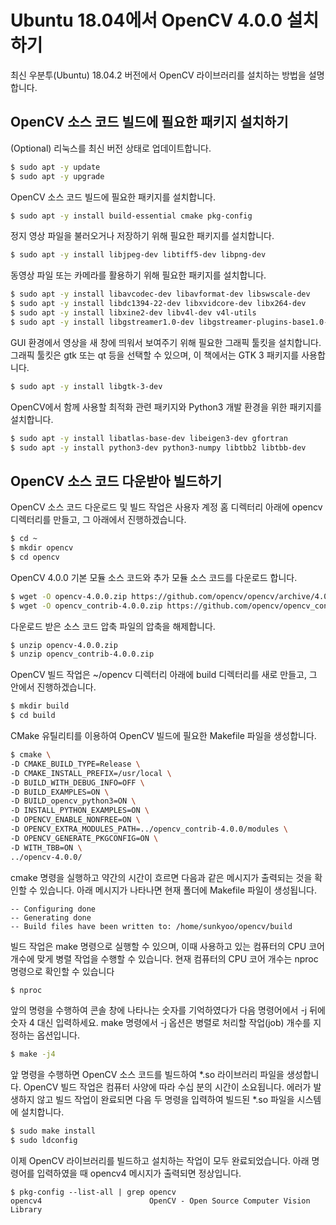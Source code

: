 # Ubuntu 18.04에서 OpenCV 4.0.0 설치하기

최신 우분투(Ubuntu) 18.04.2 버전에서 OpenCV 라이브러리를 설치하는 방법을 설명합니다.

## OpenCV 소스 코드 빌드에 필요한 패키지 설치하기

(Optional) 리눅스를 최신 버전 상태로 업데이트합니다.

```bash
$ sudo apt -y update
$ sudo apt -y upgrade
```

OpenCV 소스 코드 빌드에 필요한 패키지를 설치합니다.

```bash
$ sudo apt -y install build-essential cmake pkg-config
```

정지 영상 파일을 불러오거나 저장하기 위해 필요한 패키지를 설치합니다.

```bash
$ sudo apt -y install libjpeg-dev libtiff5-dev libpng-dev
```

동영상 파일 또는 카메라를 활용하기 위해 필요한 패키지를 설치합니다.

```bash
$ sudo apt -y install libavcodec-dev libavformat-dev libswscale-dev
$ sudo apt -y install libdc1394-22-dev libxvidcore-dev libx264-dev
$ sudo apt -y install libxine2-dev libv4l-dev v4l-utils
$ sudo apt -y install libgstreamer1.0-dev libgstreamer-plugins-base1.0-dev
```

GUI 환경에서 영상을 새 창에 띄워서 보여주기 위해 필요한 그래픽 툴킷을 설치합니다. 그래픽 툴킷은 gtk 또는 qt 등을 선택할 수 있으며, 이 책에서는 GTK 3 패키지를 사용합니다.

```bash
$ sudo apt -y install libgtk-3-dev
```

OpenCV에서 함께 사용할 최적화 관련 패키지와 Python3 개발 환경을 위한 패키지를 설치합니다.

```bash
$ sudo apt -y install libatlas-base-dev libeigen3-dev gfortran
$ sudo apt -y install python3-dev python3-numpy libtbb2 libtbb-dev
```

## OpenCV 소스 코드 다운받아 빌드하기

OpenCV 소스 코드 다운로드 및 빌드 작업은 사용자 계정 홈 디렉터리 아래에 opencv 디렉터리를 만들고, 그 아래에서 진행하겠습니다.

```bash
$ cd ~
$ mkdir opencv
$ cd opencv
```

OpenCV 4.0.0 기본 모듈 소스 코드와 추가 모듈 소스 코드를 다운로드 합니다.

```bash
$ wget -O opencv-4.0.0.zip https://github.com/opencv/opencv/archive/4.0.0.zip
$ wget -O opencv_contrib-4.0.0.zip https://github.com/opencv/opencv_contrib/archive/4.0.0.zip
```

다운로드 받은 소스 코드 압축 파일의 압축을 해제합니다.

```bash
$ unzip opencv-4.0.0.zip
$ unzip opencv_contrib-4.0.0.zip
```

OpenCV 빌드 작업은 ~/opencv 디렉터리 아래에 build 디렉터리를 새로 만들고, 그 안에서 진행하겠습니다.

```bash
$ mkdir build
$ cd build
```

CMake 유틸리티를 이용하여 OpenCV 빌드에 필요한 Makefile 파일을 생성합니다.

```bash
$ cmake \
-D CMAKE_BUILD_TYPE=Release \
-D CMAKE_INSTALL_PREFIX=/usr/local \
-D BUILD_WITH_DEBUG_INFO=OFF \
-D BUILD_EXAMPLES=ON \
-D BUILD_opencv_python3=ON \
-D INSTALL_PYTHON_EXAMPLES=ON \
-D OPENCV_ENABLE_NONFREE=ON \
-D OPENCV_EXTRA_MODULES_PATH=../opencv_contrib-4.0.0/modules \
-D OPENCV_GENERATE_PKGCONFIG=ON \
-D WITH_TBB=ON \
../opencv-4.0.0/
```

cmake 명령을 실행하고 약간의 시간이 흐르면 다음과 같은 메시지가 출력되는 것을 확인할 수 있습니다. 아래 메시지가 나타나면 현재 폴더에 Makefile 파일이 생성됩니다.

```
-- Configuring done
-- Generating done
-- Build files have been written to: /home/sunkyoo/opencv/build
```

빌드 작업은 make 명령으로 실행할 수 있으며, 이때 사용하고 있는 컴퓨터의 CPU 코어 개수에 맞게 병렬 작업을 수행할 수 있습니다. 현재 컴퓨터의 CPU 코어 개수는 nproc 명령으로 확인할 수 있습니다

```bash
$ nproc
```

앞의 명령을 수행하여 콘솔 창에 나타나는 숫자를 기억하였다가 다음 명령어에서 -j 뒤에 숫자 4 대신 입력하세요. make 명령에서 -j 옵션은 병렬로 처리할 작업(job) 개수를 지정하는 옵션입니다.

```bash
$ make -j4
```

앞 명령을 수행하면 OpenCV 소스 코드를 빌드하여 *.so 라이브러리 파일을 생성합니다. OpenCV 빌드 작업은 컴퓨터 사양에 따라 수십 분의 시간이 소요됩니다. 에러가 발생하지 않고 빌드 작업이 완료되면 다음 두 명령을 입력하여 빌드된 *.so 파일을 시스템
에 설치합니다.

```bash
$ sudo make install
$ sudo ldconfig
```

이제 OpenCV 라이브러리를 빌드하고 설치하는 작업이 모두 완료되었습니다. 아래 명령어를 입력하였을 때 opencv4 메시지가 출력되면 정상입니다.

```
$ pkg-config --list-all | grep opencv
opencv4                        OpenCV - Open Source Computer Vision Library
```
